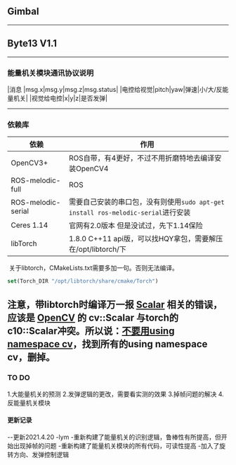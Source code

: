 ## Gimbal

---
## Byte13 V1.1

---
###  能量机关模块通讯协议说明
|消息      |msg.x|msg.y|msg.z|msg.status|
|电控给视觉|pitch|yaw|弹速|小/大/反能量机关|
|视觉给电控|x|y|z|是否发弹|


---
### 依赖库

| 依赖               | 作用                                                         |
| ------------------ | ------------------------------------------------------------ |
| OpenCV3+           | ROS自带，有4更好，不过不用折磨特地去编译安装OpenCV4          |
| ROS-melodic-full   | ROS                                                          |
| ROS-melodic-serial | 需要自己安装的串口包，没有则使用`sudo apt-get install ros-melodic-serial`进行安装 |
| Ceres 1.14         | 官网有2.0版本 但是没试过，先下1.14保险                       |
| libTorch           | 1.8.0 C++11 api版，可以找HQY拿包，需要解压在/opt/libtorch/下 |

​		关于libtorch，CMakeLists.txt需要多加一句。否则无法编译。

```cmake
set(Torch_DIR "/opt/libtorch/share/cmake/Torch")
```

​		注意，带libtorch时编译万一报 **<u>Scalar</u>** 相关的错误，应该是 **<u>OpenCV</u>** 的 cv::Scalar 与torch的 c10::Scalar冲突。所以说：**<u>不要用using namespace cv</u>**，找到所有的using namespace cv，删掉。
---
### TO DO
1.大能量机关的预测
2.发弹逻辑的更改，需要看实测的效果
3.掉帧问题的解决
4.反能量机关模块
#### 更新记录
--更新2021.4.20 -lym
 -重新构建了能量机关的识别逻辑，鲁棒性有所提高，但开始出现掉帧的问题
 -重新构建了能量机关模块的所有代码，可读性提高
 -加入了旋转方向、发弹控制逻辑


